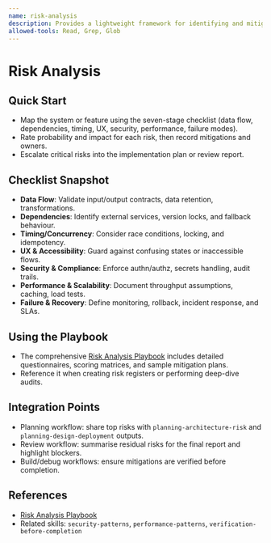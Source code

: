 ```yaml
---
name: risk-analysis
description: Provides a lightweight framework for identifying and mitigating risks across data flow, dependencies, UX, security, performance, and recovery. Use when planning features, reviewing code for risks, analyzing security vulnerabilities, assessing performance risks, or validating implementations to surface high-impact risks early.
allowed-tools: Read, Grep, Glob
---
```


# Risk Analysis

## Quick Start
- Map the system or feature using the seven-stage checklist (data flow, dependencies, timing, UX, security, performance, failure modes).
- Rate probability and impact for each risk, then record mitigations and owners.
- Escalate critical risks into the implementation plan or review report.

## Checklist Snapshot
- **Data Flow**: Validate input/output contracts, data retention, transformations.
- **Dependencies**: Identify external services, version locks, and fallback behaviour.
- **Timing/Concurrency**: Consider race conditions, locking, and idempotency.
- **UX & Accessibility**: Guard against confusing states or inaccessible flows.
- **Security & Compliance**: Enforce authn/authz, secrets handling, audit trails.
- **Performance & Scalability**: Document throughput assumptions, caching, load tests.
- **Failure & Recovery**: Define monitoring, rollback, incident response, and SLAs.

## Using the Playbook
- The comprehensive [Risk Analysis Playbook](PLAYBOOK.md) includes detailed questionnaires, scoring matrices, and sample mitigation plans.
- Reference it when creating risk registers or performing deep-dive audits.

## Integration Points
- Planning workflow: share top risks with `planning-architecture-risk` and `planning-design-deployment` outputs.
- Review workflow: summarise residual risks for the final report and highlight blockers.
- Build/debug workflows: ensure mitigations are verified before completion.

## References
- [Risk Analysis Playbook](PLAYBOOK.md)
- Related skills: `security-patterns`, `performance-patterns`, `verification-before-completion`
